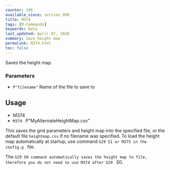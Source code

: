 ```yaml
---
counter: 105
available_since: version_999
title: M374
tags: [M-Commands] 
keywords: beta 
last_updated: April 07, 2020 
summary: Save height map 
permalink: M374.html
toc: false 
---
```



Saves the height map.

### Parameters

* `P"filename"` Name of the file to save to

## Usage

* M374
* ` M374  ` P"MyAlternateHeightMap.csv"

This saves the grid parameters and height map into the specified file, or the default file `heightmap.csv` if no filename was specified. To load the height map automatically at startup, use command ` G29 S1 or M375 in the config.g  ` file.

The ` G29 S0 command automatically saves the height map to file, therefore you do not need to use M374 after G29  ` S0.

